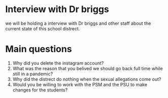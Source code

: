 # Interview with Dr briggs

we will be holding a interview with Dr briggs and other staff about the current state of this school distrect. 

# Main questions
1. Why did you delete the instagram account? 
2. What was the reason that you belived we should go back full time while still in a pandemic?
3. Why did the distrect do nothing when the sexual allegations come out?
4. Would you be willing to work with the PSM and the PSU to make changes for the students? 
